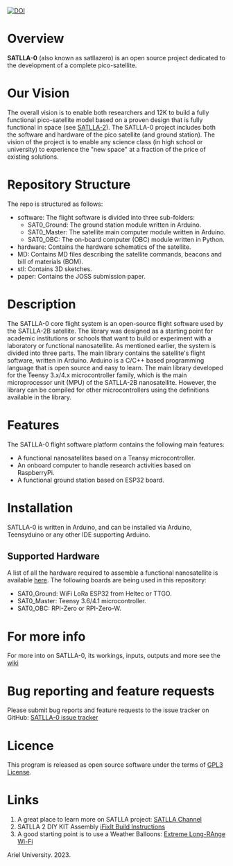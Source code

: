 [![DOI](https://zenodo.org/badge/575807899.svg)](https://zenodo.org/badge/latestdoi/575807899)

# Overview
**SATLLA-0** (also known as satllazero) is an open source project dedicated to the development of a complete pico-satellite.


# Our Vision
The overall vision is to enable both researchers and 12K to build a fully functional pico-satellite model based on a proven design that is fully functional in space (see [SATLLA-2](https://tinygs.com/satellite/SATLLA-2B)).
The SATLLA-0 project includes both the software and hardware of the pico satellite (and ground station).
The vision of the project is to enable any science class (in high school or university) to experience the "new space" at a fraction of the price of existing solutions.


# Repository Structure
The repo is structured as follows:
+ software: The flight software is divided into three sub-folders:
  + SAT0_Ground: The ground station module written in Arduino.
  + SAT0_Master: The satellite main computer module written in Arduino.
  + SAT0_OBC: The on-board computer (OBC) module written in Python.
+ hardware: Contains the hardware schematics of the satellite.
+ MD: Contains MD files describing the satellite commands, beacons and bill of materials (BOM).
+ stl: Contains 3D sketches.
+ paper: Contains the JOSS submission paper.


# Description
The SATLLA-0 core flight system is an open-source flight software used by the SATLLA-2B satellite. The library was designed as a starting point for academic institutions or schools that want to build or experiment with a laboratory or functional nanosatellite. As mentioned earlier, the system is divided into three parts. The main library contains the satellite's flight software, written in Arduino. Arduino is a C/C++ based programming language that is open source and easy to learn. The main library developed for the Teensy 3.x/4.x microcontroller family, which is the main microprocessor unit (MPU) of the SATLLA-2B nanosatellite. However, the library can be compiled for other microcontrollers using the definitions available in the library.


# Features
The SATLLA-0 flight software platform contains the following main features:
+ A functional nanosatellites based on a Teansy microcontroller.
+ An onboard computer to handle research activities based on RaspberryPi.
+ A functional ground station based on ESP32 board.


# Installation
SATLLA-0 is written in Arduino, and can be installed via Arduino, Teensyduino or any other IDE supporting Arduino.

## Supported Hardware
A list of all the hardware required to assemble a functional nanosatellite is available [here](https://github.com/kcglab/satllazero/blob/main/MD/bom.MD).
The following boards are being used in this repository:
+ SAT0_Ground: WiFi LoRa ESP32 from Heltec or TTGO.
+ SAT0_Master: Teensy 3.6/4.1 microcontroller.
+ SAT0_OBC: RPI-Zero or RPI-Zero-W.


# For more info
For more into on SATLLA-0, its workings, inputs, outputs and more see the [wiki](https://github.com/kcglab/satllazero/wiki)


# Bug reporting and feature requests
Please submit bug reports and feature requests to the issue tracker on GitHub: [SATLLA-0 issue tracker](https://github.com/kcglab/satllazero/issues)


# Licence
This program is released as open source software under the terms of [GPL3 License](https://github.com/kcglab/satllazero/blob/main/LICENSE).


# Links
1. A great place to learn more on SATLLA project: [SATLLA Channel](https://www.youtube.com/watch?v=bJ7NgBDLjMQ)
2. SATLLA 2 DIY KIT Assembly [iFixIt Build Instructions](https://www.ifixit.com/Guide/SATLLA+2+DIY+KIT+Assembly/147004)
3. A good starting point is to use a Weather Balloons: [Extreme Long-RAnge Wi-Fi](https://www.youtube.com/watch?v=0xc7XjHUJkM&t=41s)

Ariel University. 2023.
